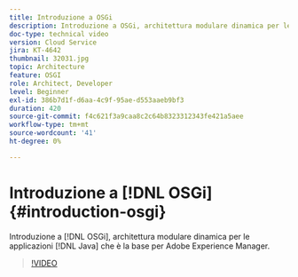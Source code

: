 ```yaml
---
title: Introduzione a OSGi
description: Introduzione a OSGi, architettura modulare dinamica per le applicazioni Java alla base di Adobe Experience Manager.
doc-type: technical video
version: Cloud Service
jira: KT-4642
thumbnail: 32031.jpg
topic: Architecture
feature: OSGI
role: Architect, Developer
level: Beginner
exl-id: 386b7d1f-d6aa-4c9f-95ae-d553aaeb9bf3
duration: 420
source-git-commit: f4c621f3a9caa8c2c64b8323312343fe421a5aee
workflow-type: tm+mt
source-wordcount: '41'
ht-degree: 0%

---
```


# Introduzione a [!DNL OSGi] {#introduction-osgi}

Introduzione a [!DNL OSGi], architettura modulare dinamica per le applicazioni [!DNL Java] che è la base per Adobe Experience Manager.

>[!VIDEO](https://video.tv.adobe.com/v/32031?quality=12&learn=on)

